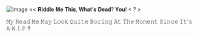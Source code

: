 ![image](https://github.com/user-attachments/assets/4388e6fa-d8a2-45e5-aacd-cac73eb5d5a7)
<< 𝐑𝐢𝐝𝐝𝐥𝐞 𝐌𝐞 𝐓𝐡𝐢𝐬, 𝐖𝐡𝐚𝐭'𝐬 𝐃𝐞𝐚𝐝? 𝐘𝐨𝐮! < ? > 

𝙼𝚢 𝚁𝚎𝚊𝚍 𝙼𝚎 𝙼𝚊𝚢 𝙻𝚘𝚘𝚔 𝚀𝚞𝚒𝚝𝚎 𝙱𝚘𝚛𝚒𝚗𝚐 𝙰𝚝 𝚃𝚑𝚎 𝙼𝚘𝚖𝚎𝚗𝚝 𝚂𝚒𝚗𝚌𝚎 𝙸𝚝'𝚜 𝙰 𝚆.𝙸.𝙿 !!

